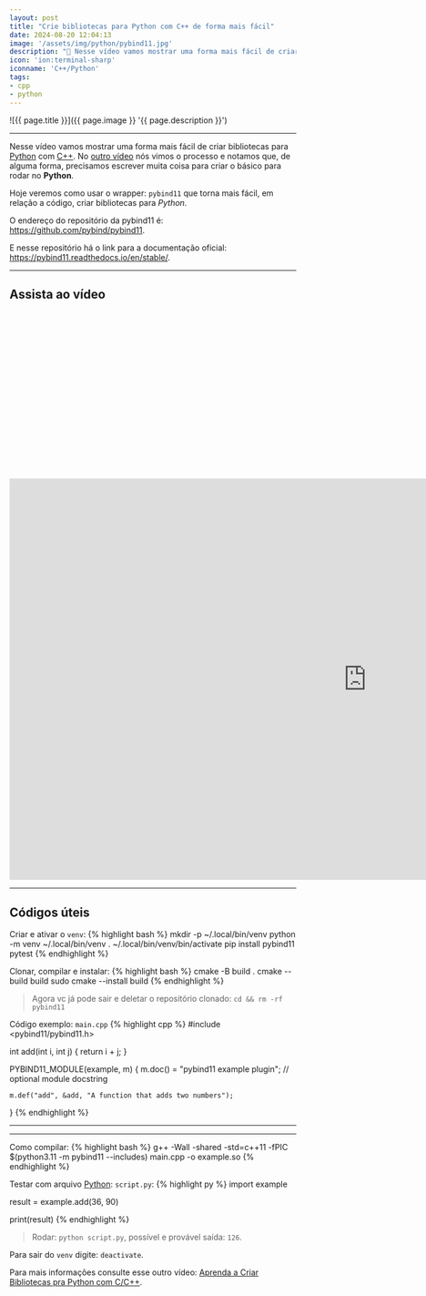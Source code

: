 ```yaml
---
layout: post
title: "Crie bibliotecas para Python com C++ de forma mais fácil"
date: 2024-08-20 12:04:13
image: '/assets/img/python/pybind11.jpg'
description: "🚀 Nesse vídeo vamos mostrar uma forma mais fácil de criar bibliotecas para Python com C++."
icon: 'ion:terminal-sharp'
iconname: 'C++/Python'
tags:
- cpp
- python
---
```


![{{ page.title }}]({{ page.image }} '{{ page.description }}')

---

Nesse vídeo vamos mostrar uma forma mais fácil de criar bibliotecas para [Python](https://terminalroot.com.br/tags#python) com [C++](https://terminalroot.com.br/cpp). No [outro vídeo](https://terminalroot.com.br/2023/10/aprenda-a-criar-bibliotecas-pra-python-com-c-cpp.html) nós vimos o processo e notamos que, de alguma forma, precisamos escrever muita coisa para criar o básico para rodar no **Python**.

Hoje veremos como usar o wrapper: `pybind11` que torna mais fácil, em relação a código, criar bibliotecas para *Python*.

O endereço do repositório da pybind11 é: <https://github.com/pybind/pybind11>. 

E nesse repositório há o link para a documentação oficial: <https://pybind11.readthedocs.io/en/stable/>.

---

## Assista ao vídeo


<!-- SQUARE - GAMES ROOT -->
<script async src="//pagead2.googlesyndication.com/pagead/js/adsbygoogle.js"></script>
<ins class="adsbygoogle"
style="display:inline-block;width:336px;height:280px"
data-ad-client="ca-pub-2838251107855362"
data-ad-slot="5351066970"></ins>
<script>
(adsbygoogle = window.adsbygoogle || []).push({});
</script>

<iframe width="1253" height="705" src="https://www.youtube.com/embed/2uSiSCmqdXc" title="YouTube video player" frameborder="0" allow="accelerometer; autoplay; clipboard-write; encrypted-media; gyroscope; picture-in-picture" allowfullscreen></iframe>

---

## Códigos úteis
Criar e ativar o `venv`:
{% highlight bash %}
mkdir -p ~/.local/bin/venv
python -m venv ~/.local/bin/venv
. ~/.local/bin/venv/bin/activate
pip install pybind11 pytest
{% endhighlight %}

Clonar, compilar e instalar:
{% highlight bash %}
cmake -B build .
cmake --build build
sudo cmake --install build
{% endhighlight %}
> Agora vc já pode sair e deletar o repositório clonado: `cd && rm -rf pybind11`

Código exemplo: `main.cpp`
{% highlight cpp %}
#include <pybind11/pybind11.h>

int add(int i, int j) {
    return i + j;
}

PYBIND11_MODULE(example, m) {
    m.doc() = "pybind11 example plugin"; // optional module docstring

    m.def("add", &add, "A function that adds two numbers");
}
{% endhighlight %}

---

<!-- RECTANGLE LARGE -->
<script async src="https://pagead2.googlesyndication.com/pagead/js/adsbygoogle.js"></script>
<!-- Informat -->
<ins class="adsbygoogle"
style="display:block"
data-ad-client="ca-pub-2838251107855362"
data-ad-slot="2327980059"
data-ad-format="auto"
data-full-width-responsive="true"></ins>
<script>
(adsbygoogle = window.adsbygoogle || []).push({});
</script>

---

Como compilar:
{% highlight bash %}
g++ -Wall -shared -std=c++11 -fPIC $(python3.11 -m pybind11 --includes) main.cpp -o example.so
{% endhighlight %}

Testar com arquivo [Python](https://terminalroot.com.br/tags#python): `script.py`:
{% highlight py %}
import example

result = example.add(36, 90)

print(result)
{% endhighlight %}
> Rodar: `python script.py`, possível e provável saída: `126`.

Para sair do `venv` digite: `deactivate`.

Para mais informações consulte esse outro vídeo: [Aprenda a Criar Bibliotecas pra Python com C/C++](https://terminalroot.com.br/2023/10/aprenda-a-criar-bibliotecas-pra-python-com-c-cpp.html).


